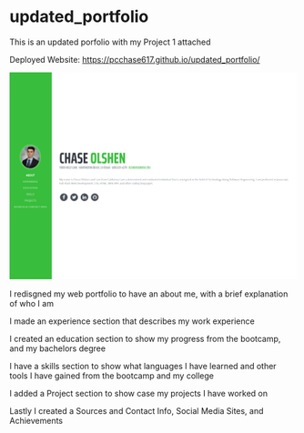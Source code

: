 # updated_portfolio
This is an updated porfolio with my Project 1 attached

Deployed Website: https://pcchase617.github.io/updated_portfolio/

![alt text](https://raw.githubusercontent.com/pcchase617/updated_portfolio/main/deployed%20website.PNG)

I redisgned my web portfolio to have an about me, with a brief explanation of who I am

I made an experience section that describes my work experience

I created an education section to show my progress from the bootcamp, and my bachelors degree

I have a skills section to show what languages I have learned and other tools I have gained from the bootcamp and my college

I added a Project section to show case my projects I have worked on

Lastly I created a Sources and Contact Info, Social Media Sites, and Achievements
